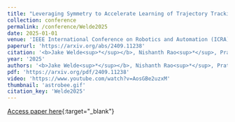 ```yaml
---
title: "Leveraging Symmetry to Accelerate Learning of Trajectory Tracking Controllers for Free-Flying Robotic Systems"
collection: conference
permalink: /conference/Welde2025
date: 2025-01-01 
venue: 'IEEE International Conference on Robotics and Automation (ICRA) - Accepted'
paperurl: 'https://arxiv.org/abs/2409.11238'
citation: '<b>Jake Welde<sup>*</sup></b>, Nishanth Rao<sup>*</sup>, Pratik Kunapuli<sup>*</sup>, Dinesh Jayaraman, and Vijay Kumar. &quot;Leveraging Symmetry to Accelerate Learning of Trajectory Tracking Controllers for Free-Flying Robotic Systems.&quot; IEEE International Conference on Robotics and Automation (ICRA) - Accepted, 2025.'
year: '2025'
authors: '<b>Jake Welde<sup>*</sup></b>, Nishanth Rao<sup>*</sup>, Pratik Kunapuli<sup>*</sup>, Dinesh Jayaraman, and Vijay Kumar'
pdf: 'https://arxiv.org/pdf/2409.11238'
video: 'https://www.youtube.com/watch?v=AosGBe2uzxM'
thumbnail: 'astrobee.gif'
citation_key: 'Welde2025'
---
```

[Access paper here](https://arxiv.org/abs/2409.11238){:target="_blank"}

